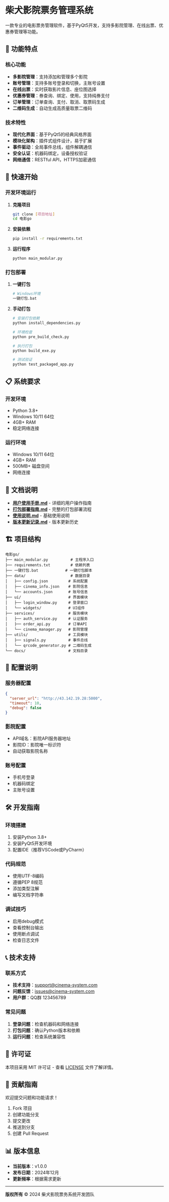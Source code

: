 # 柴犬影院票务管理系统

一款专业的电影票务管理软件，基于PyQt5开发，支持多影院管理、在线出票、优惠券管理等功能。

## 🎯 功能特点

### 核心功能
- **多影院管理**：支持添加和管理多个影院
- **账号管理**：支持多账号登录和切换，主账号设置
- **在线出票**：实时获取影片信息、座位图选择
- **优惠券管理**：券查询、绑定、使用，支持纯券支付
- **订单管理**：订单查询、支付、取消、取票码生成
- **二维码生成**：自动生成高质量取票二维码

### 技术特性
- **现代化界面**：基于PyQt5的经典风格界面
- **模块化架构**：插件式组件设计，易于扩展
- **事件驱动**：全局事件总线，组件解耦通信
- **安全认证**：机器码绑定，设备授权验证
- **网络通信**：RESTful API，HTTPS加密通信

## 🚀 快速开始

### 开发环境运行

1. **克隆项目**
   ```bash
   git clone [项目地址]
   cd 电影go
   ```

2. **安装依赖**
   ```bash
   pip install -r requirements.txt
   ```

3. **运行程序**
   ```bash
   python main_modular.py
   ```

### 打包部署

1. **一键打包**
   ```bash
   # Windows环境
   一键打包.bat
   ```

2. **手动打包**
   ```bash
   # 安装打包依赖
   python install_dependencies.py
   
   # 环境检查
   python pre_build_check.py
   
   # 执行打包
   python build_exe.py
   
   # 测试验证
   python test_packaged_app.py
   ```

## 📋 系统要求

### 开发环境
- Python 3.8+
- Windows 10/11 64位
- 4GB+ RAM
- 稳定网络连接

### 运行环境
- Windows 10/11 64位
- 4GB+ RAM
- 500MB+ 磁盘空间
- 网络连接

## 📖 文档说明

- **[用户使用手册.md](用户使用手册.md)** - 详细的用户操作指南
- **[打包部署指南.md](打包部署指南.md)** - 完整的打包部署流程
- **[使用说明.md](使用说明.md)** - 基础使用说明
- **[版本更新记录.md](版本更新记录.md)** - 版本更新历史

## 🏗️ 项目结构

```
电影go/
├── main_modular.py          # 主程序入口
├── requirements.txt         # 依赖列表
├── 一键打包.bat            # 一键打包脚本
├── data/                    # 数据目录
│   ├── config.json         # 系统配置
│   ├── cinema_info.json    # 影院信息
│   └── accounts.json       # 账号信息
├── ui/                     # 界面模块
│   ├── login_window.py     # 登录窗口
│   └── widgets/            # UI组件
├── services/               # 服务模块
│   ├── auth_service.py     # 认证服务
│   ├── order_api.py        # 订单API
│   └── cinema_manager.py   # 影院管理
├── utils/                  # 工具模块
│   ├── signals.py          # 事件总线
│   └── qrcode_generator.py # 二维码生成
└── docs/                   # 文档目录
```

## 🔧 配置说明

### 服务器配置
```json
{
  "server_url": "http://43.142.19.28:5000",
  "timeout": 10,
  "debug": false
}
```

### 影院配置
- API域名：影院API服务器地址
- 影院ID：影院唯一标识符
- 自动获取影院名称

### 账号配置
- 手机号登录
- 机器码绑定
- 主账号设置

## 🛠️ 开发指南

### 环境搭建
1. 安装Python 3.8+
2. 安装PyQt5开发环境
3. 配置IDE（推荐VSCode或PyCharm）

### 代码规范
- 使用UTF-8编码
- 遵循PEP 8规范
- 添加类型注解
- 编写文档字符串

### 调试技巧
- 启用debug模式
- 查看控制台输出
- 使用断点调试
- 检查日志文件

## 📞 技术支持

### 联系方式
- **技术支持**：support@cinema-system.com
- **问题反馈**：issues@cinema-system.com
- **用户群**：QQ群 123456789

### 常见问题
1. **登录问题**：检查机器码和网络连接
2. **打包问题**：确认Python版本和依赖
3. **运行问题**：检查系统兼容性

## 📄 许可证

本项目采用 MIT 许可证 - 查看 [LICENSE](LICENSE) 文件了解详情。

## 🤝 贡献指南

欢迎提交问题和功能请求！

1. Fork 项目
2. 创建功能分支
3. 提交更改
4. 推送到分支
5. 创建 Pull Request

## 📊 版本信息

- **当前版本**：v1.0.0
- **发布日期**：2024年12月
- **更新频率**：根据需求更新

---

**版权所有** © 2024 柴犬影院票务系统开发团队
